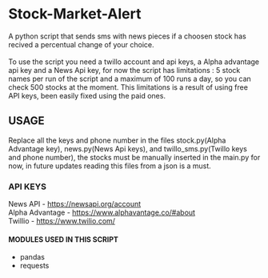 # Stock-Market-Alert

A python script that sends sms with news pieces if a choosen stock has recived a percentual change of your choice.<br><br>
To use the script you need a twillo account and api keys, a Alpha advantage api key and a News Api key, for now the script has  limitations : 5 stock names per run of the script and a maximum of 100 runs a day, so you can check 500 stocks at the moment. This limitations is a result of using free API keys, been easily fixed using the paid ones.

## USAGE
Replace all the keys and phone number in the files stock.py(Alpha Advantage key), news.py(News Api keys), and twillo_sms.py(Twillo keys and phone number), the stocks must be manually inserted in the main.py for now, in future updates reading this files from a json is a must.

### API KEYS
News API - https://newsapi.org/account<br>
Alpha Advantage - https://www.alphavantage.co/#about<br>
Twillio - https://www.twilio.com/<br>

#### MODULES USED IN THIS SCRIPT
- pandas
- requests


